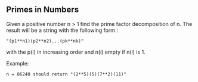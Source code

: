 ## Primes in Numbers

Given a positive number n > 1 find the prime factor decomposition of n. The result will be a string with the following form :

    "(p1**n1)(p2**n2)...(pk**nk)"
with the p(i) in increasing order and n(i) empty if n(i) is 1.

Example: 
    
    n = 86240 should return "(2**5)(5)(7**2)(11)"